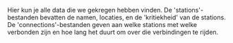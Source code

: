 Hier kun je alle data die we gekregen hebben vinden. De 'stations'-bestanden
bevatten de namen, locaties, en de 'kritiekheid' van de stations. De
'connections'-bestanden geven aan welke stations met welke verbonden zijn
en hoe lang het duurt om over die verbindingen te rijden.

